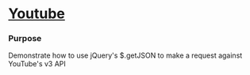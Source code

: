 # [Youtube](http://Asamaha.github.io/Youtube)

### Purpose
Demonstrate how to use jQuery's $.getJSON to make a request against YouTube's v3 API